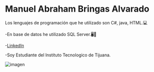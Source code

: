 # Manuel Abraham Bringas Alvarado

Los lenguajes de programación que he utilizado son C#, java, HTML.💻  

-En base de datos he utilizado SQL Server.🖥📱

-[LinkedIn](https://mx.linkedin.com/in/abraham-bringas-945b76264?trk=people-guest_people_search-card)  

-Soy Estudiante del Instituto Tecnologico de Tijuana.  

![imagen ](https://github.com/Abraham0925/Abraham0925/assets/133905456/8459b3a8-ccb3-49b5-92b6-0695e1bebc3d)
